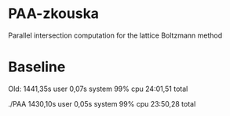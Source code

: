 # PAA-zkouska

Parallel intersection computation for the lattice Boltzmann method

# Baseline

Old:
1441,35s user 0,07s system 99% cpu 24:01,51 total

./PAA  1430,10s user 0,05s system 99% cpu 23:50,28 total
